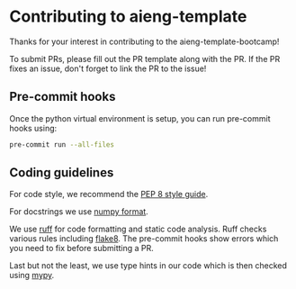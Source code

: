 # Contributing to aieng-template

Thanks for your interest in contributing to the aieng-template-bootcamp!

To submit PRs, please fill out the PR template along with the PR. If the PR
fixes an issue, don't forget to link the PR to the issue!

## Pre-commit hooks

Once the python virtual environment is setup, you can run pre-commit hooks using:

```bash
pre-commit run --all-files
```

## Coding guidelines

For code style, we recommend the [PEP 8 style guide](https://peps.python.org/pep-0008/).

For docstrings we use [numpy format](https://numpydoc.readthedocs.io/en/latest/format.html).

We use [ruff](https://docs.astral.sh/ruff/) for code formatting and static code
analysis. Ruff checks various rules including [flake8](https://docs.astral.sh/ruff/faq/#how-does-ruff-compare-to-flake8). The pre-commit hooks show errors which you need to fix before submitting a PR.

Last but not the least, we use type hints in our code which is then checked using
[mypy](https://mypy.readthedocs.io/en/stable/).
